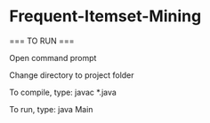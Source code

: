 # Frequent-Itemset-Mining
=== TO RUN ===

Open command prompt

Change directory to project folder

To compile, type: javac \*.java

To run, type: java Main
